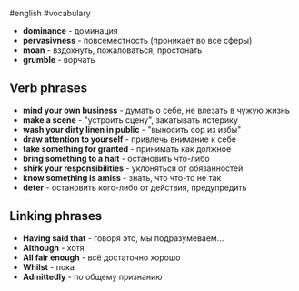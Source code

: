 #english #vocabulary 
- **dominance** - доминация
- **pervasivness** - повсеместность (проникает во все сферы)
- **moan** - вздохнуть, пожаловаться, простонать
- **grumble** - ворчать

## Verb phrases
- **mind your own business** - думать о себе, не влезать в чужую жизнь
- **make a scene** - "устроить сцену", закатывать истерику
- **wash your dirty linen in public** - "выносить сор из избы"
- **draw attention to yourself** - привлечь внимание к себе
- **take something for granted** - принимать как должное
- **bring something to a halt** - остановить что-либо
- **shirk your responsibilities** - уклоняться от обязанностей
- **know something is amiss** - знать, что что-то не так
- **deter** - остановить кого-либо от действия, предупредить
## Linking phrases
- **Having said that** - говоря это, мы подразумеваем...
- **Although** - хотя
- **All fair enough** - всё достаточно хорошо
- **Whilst** - пока
- **Admittedly** - по общему признанию